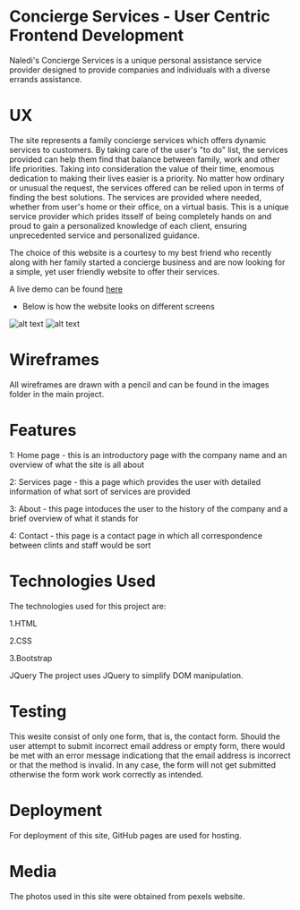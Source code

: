 # Concierge Services - User Centric Frontend Development

Naledi's Concierge Services is a unique personal assistance service provider designed to provide companies and individuals with a diverse errands assistance.

# UX

The site represents a family concierge services which offers dynamic services to customers. By taking care of the user's "to do" list,  the services provided can help them find that balance between family, work and other life priorities. Taking into consideration the value of their time, enomous dedication to making their lives easier is a priority. No matter how ordinary or unusual the request, the services offered can be relied upon in terms of finding the best solutions. The services are provided where needed, whether from user's home or their office, on a virtual basis. This is a unique service provider which prides itsself of being completely hands on and proud to gain a personalized knowledge of each client, ensuring unprecedented service and personalized guidance. 

The choice of this website is a courtesy to my best friend who recently along with her family started a concierge business and are now looking for a simple, yet user friendly website to offer their services. 

A live demo can be found [here](https://dollygt.github.io/mystatic_project/index.html)

* Below is how the website looks on different screens

![alt text](https://github.com/DollyGt/mystatic_project/blob/master/images-carousel/screenshot1.png)
![alt text](https://github.com/DollyGt/mystatic_project/blob/master/images-carousel/screenshot2.png)

# Wireframes

All wireframes are drawn with a pencil and can be found in the images folder in the main project. 

# Features

1: Home page - this is an introductory page with the company name and an overview of what the site is all about

2: Services page - this a page which provides the user with detailed information of what sort of services are provided

3: About - this page intoduces the user to the history of the company and a brief overview of what it stands for

4: Contact - this page is a contact page in which all correspondence between clints and staff would be sort

# Technologies Used

 The technologies used for this project are:
 
 1.HTML
 
 2.CSS
 
 3.Bootstrap
 
JQuery
The project uses JQuery to simplify DOM manipulation.

# Testing

This wesite consist of only one form, that is, the contact form. Should the user attempt to submit incorrect email address or empty form, there would be met with an error message indicationg that the email address is incorrect or that the method is invalid. In any case, the form will not get submitted otherwise the form work work correctly as intended.

# Deployment

For deployment of this site, GitHub pages are used for hosting.


# Media

The photos used in this site were obtained from pexels website.

